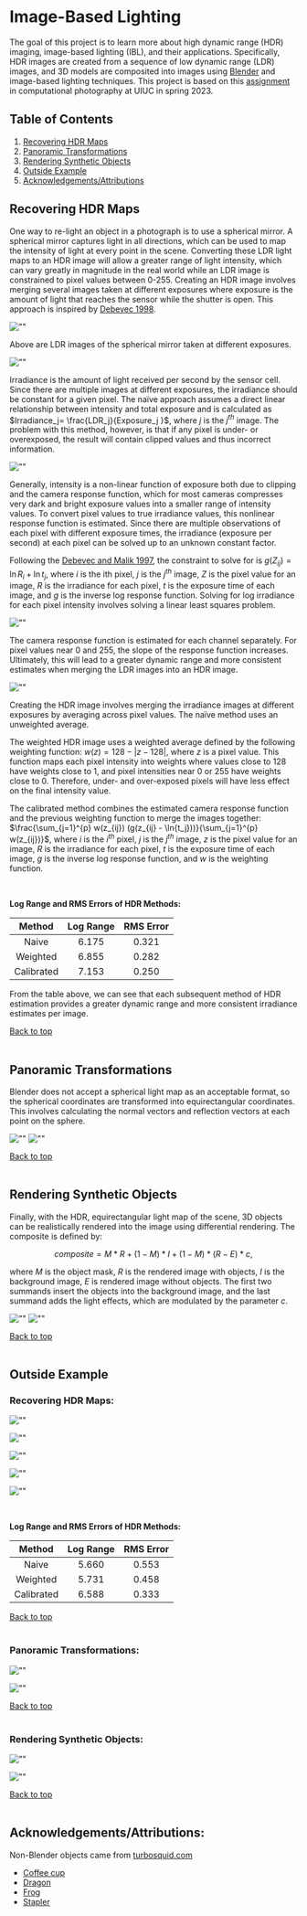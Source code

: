 # Image-Based Lighting
The goal of this project is to learn more about high dynamic range (HDR) imaging, image-based lighting (IBL), and their applications. Specifically, HDR images are created from a sequence of low dynamic range (LDR) images, and 3D models are composited into images using [Blender](https://www.blender.org/) and image-based lighting techniques. This project is based on this [assignment](https://yxw.cs.illinois.edu/course/CS445/Content/projects/ibl/ComputationalPhotography_ProjectIBL.html) in computational photography at UIUC in spring 2023.


## Table of Contents
1. [Recovering HDR Maps](#recovering-hdr-maps)
1. [Panoramic Transformations](#panoramic-transformations)
1. [Rendering Synthetic Objects](#rendering-synthetic-objects)
1. [Outside Example](#outside-example)   
1. [Acknowledgements/Attributions](#acknowledgementsattributions)


## Recovering HDR Maps
One way to re-light an object in a photograph is to use a spherical mirror. A spherical mirror captures light in all directions, which can be used to map the intensity of light at every point in the scene. Converting these LDR light maps to an HDR image will allow a greater range of light intensity, which can vary greatly in magnitude in the real world while an LDR image is constrained to pixel values between 0-255. Creating an HDR image involves merging several images taken at different exposures where exposure is the amount of light that reaches the sensor while the shutter is open. This approach is inspired by [Debevec 1998](https://www.pauldebevec.com/Research/IBL/debevec-siggraph98.pdf).


![""](images/outputs/samples/ldr_images.png "title")

Above are LDR images of the spherical mirror taken at different exposures. 


![""](images/outputs/samples/log_irradiance_naive.png "title")

Irradiance is the amount of light received per second by the sensor cell. Since there are multiple images at different exposures, the irradiance should be constant for a given pixel. The naïve approach assumes a direct linear relationship between intensity and total exposure and is calculated as $Irradiance_j=  \frac{LDR_j}{Exposure_j }$, where $j$ is the $j^{th}$ image. The problem with this method, however, is that if any pixel is under- or overexposed, the result will contain clipped values and thus incorrect information.



![""](images/outputs/samples/log_irradiance_calibrated.png "title")

Generally, intensity is a non-linear function of exposure both due to clipping and the camera response function, which for most cameras compresses very dark and bright exposure values into a smaller range of intensity values. To convert pixel values to true irradiance values, this nonlinear response function is estimated. Since there are multiple observations of each pixel with different exposure times, the irradiance (exposure per second) at each pixel can be solved up to an unknown constant factor. 

Following the [Debevec and Malik 1997](https://www.pauldebevec.com/Research/HDR/debevec-siggraph97.pdf), the constraint to solve for is $g(Z_{ij})= \ln{R_i} + \ln⁡{t_j}$, where $i$ is the ith pixel, $j$ is the $j^{th}$ image, $Z$ is the pixel value for an image, $R$ is the irradiance for each pixel, $t$ is the exposure time of each image, and $g$ is the inverse log response function. Solving for log irradiance for each pixel intensity involves solving a linear least squares problem.


![""](images/outputs/samples/camera_response_function.png "title")


The camera response function is estimated for each channel separately. For pixel values near 0 and 255, the slope of the response function increases. Ultimately, this will lead to a greater dynamic range and more consistent estimates when merging the LDR images into an HDR image. 



![""](images/outputs/samples/hdr_panel.png "title")

Creating the HDR image involves merging the irradiance images at different exposures by averaging across pixel values. The naïve method uses an unweighted average. 

The weighted HDR image uses a weighted average defined by the following weighting function: $w(z)=128-|z-128|$, where $z$ is a pixel value. This function maps each pixel intensity into weights where values close to 128 have weights close to 1, and pixel intensities near 0 or 255 have weights close to 0. Therefore, under- and over-exposed pixels will have less effect on the final intensity value. 

The calibrated method combines the estimated camera response function and the previous weighting function to merge the images together: $\frac{\sum_{j=1}^{p} w(z_{ij}) (g(z_{ij} - \ln{t_j}))}{\sum_{j=1}^{p} w(z_{ij})}$, where $i$ is the $i^{th}$ pixel, $j$ is the $j^{th}$ image, $z$ is the pixel value for an image, $R$ is the irradiance for each pixel, $t$ is the exposure time of each image, $g$ is the inverse log response function, and $w$ is the weighting function.

<br>

**Log Range and RMS Errors of HDR Methods:**

|   Method   | Log Range | RMS Error |
|:----------:|:---------:|:---------:|
| Naive      |   6.175   |   0.321   |
| Weighted   |   6.855   |   0.282   |
| Calibrated |   7.153   |   0.250   |

From the table above, we can see that each subsequent method of HDR estimation provides a greater dynamic range and more consistent irradiance estimates per image.

[Back to top](#table-of-contents)
<br>
<br>


## Panoramic Transformations
Blender does not accept a spherical light map as an acceptable format, so the spherical coordinates are transformed into equirectangular coordinates. This involves calculating the normal vectors and reflection vectors at each point on the sphere. 

![""](images/outputs/samples/normals_reflections_panel.png "title")
![""](images/outputs/samples/equirectangular_map.png "title")

[Back to top](#table-of-contents)
<br>
<br>


## Rendering Synthetic Objects
Finally, with the HDR, equirectangular light map of the scene, 3D objects can be realistically rendered into the image using differential rendering. The composite is defined by:

$$composite=M*R+(1-M)*I+(1-M)*(R-E)*c,$$

where $M$ is the object mask, $R$ is the rendered image with objects, $I$ is the background image, $E$ is rendered image without objects. The first two summands insert the objects into the background image, and the last summand adds the light effects, which are modulated by the parameter $c$. 

![""](images/outputs/samples/rendering_panel.png "title")
![""](images/outputs/samples/final_composite.png "title")

[Back to top](#table-of-contents)
<br>
<br>


## Outside Example

### Recovering HDR Maps:
![""](images/outputs/own/ldr_images.png "title")

![""](images/outputs/own/log_irradiance_naive.png "title")

![""](images/outputs/own/log_irradiance_calibrated.png "title")

![""](images/outputs/own/camera_response_function.png "title")

![""](images/outputs/own/hdr_panel.png "title")


<br>

**Log Range and RMS Errors of HDR Methods:**

|   Method   | Log Range | RMS Error |
|:----------:|:---------:|:---------:|
| Naive      |   5.660   |   0.553   |
| Weighted   |   5.731   |   0.458   |
| Calibrated |   6.588   |   0.333   |

[Back to top](#table-of-contents)
<br>
<br>


### Panoramic Transformations:
![""](images/outputs/own/normals_reflections_panel.png "title")

![""](images/outputs/own/equirectangular_map.png "title")

[Back to top](#table-of-contents)
<br>
<br>


### Rendering Synthetic Objects:
![""](images/outputs/own/rendering_panel.png "title")

![""](images/outputs/own/final_composite.png "title")


[Back to top](#table-of-contents)
<br>
<br>


## Acknowledgements/Attributions:
Non-Blender objects came from [turbosquid.com](https://www.turbosquid.com/3d-models/3d-ceramic-frog-toad-lowpoly-3d-model-1798441)

- [Coffee cup](https://www.turbosquid.com/3d-models/3d-ceramic-coffee-cup-1427808)
- [Dragon](https://www.turbosquid.com/3d-models/scan-dragon-2-obj-free/1036057)
- [Frog](https://www.turbosquid.com/3d-models/3d-ceramic-frog-toad-lowpoly-3d-model-1798441)
- [Stapler](https://www.turbosquid.com/3d-models/3d-stapler-1532365)